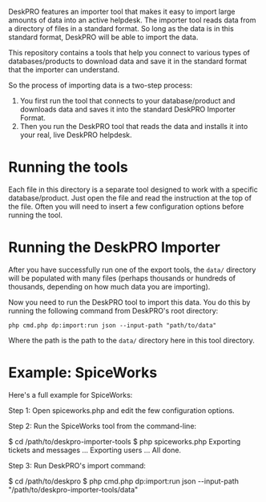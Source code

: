 DeskPRO features an importer tool that makes it easy to import large amounts of data into an active helpdesk. The
importer tool reads data from a directory of files in a standard format. So long as the data is in this standard
format, DeskPRO will be able to import the data.

This repository contains a tools that help you connect to various types of databases/products to download
data and save it in the standard format that the importer can understand.

So the process of importing data is a two-step process:

  1. You first run the tool that connects to your database/product and downloads data and saves it into
  the standard DeskPRO Importer Format.
  2. Then you run the DeskPRO tool that reads the data and installs it into your real, live DeskPRO helpdesk.


# Running the tools

Each file in this directory is a separate tool designed to work with a specific database/product. Just
open the file and read the instruction at the top of the file. Often you will need to insert a few
configuration options before running the tool.

# Running the DeskPRO Importer

After you have successfully run one of the export tools, the `data/` directory will be populated with many
files (perhaps thousands or hundreds of thousands, depending on how much data you are importing).

Now you need to run the DeskPRO tool to import this data. You do this by running the following command from DeskPRO's
root directory:

    php cmd.php dp:import:run json --input-path "path/to/data"

Where the path is the path to the `data/` directory here in this tool directory.

# Example: SpiceWorks

Here's a full example for SpiceWorks:

Step 1: Open spiceworks.php and edit the few configuration options.

Step 2: Run the SpiceWorks tool from the command-line:

  $ cd /path/to/deskpro-importer-tools
  $ php spiceworks.php
  Exporting tickets and messages ...
  Exporting users ...
  All done.

Step 3: Run DeskPRO's import command:

  $ cd /path/to/deskpro
  $ php cmd.php dp:import:run json --input-path "/path/to/deskpro-importer-tools/data"
